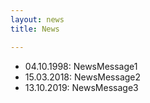 ```yaml
---
layout: news
title: News

---
```

* 04.10.1998: NewsMessage1
* 15.03.2018: NewsMessage2
* <!-- more -->13.10.2019: NewsMessage3
